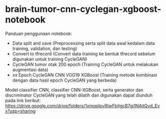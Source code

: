 # brain-tumor-cnn-cyclegan-xgboost-notebook

Panduan penggunaan notebook:
- Data split and save (Preprocessing serta split data awal kedalam data training, validation, dan testing)
- Convert to tfrecord (Convert data training ke bentuk tfrecord sebelum digunakan untuk training CycleGAN)
- CycleGAN tumor otak 200 epoch (Training CycleGAN untuk melakukan augmentasi data)
- xx Epoch CycleGAN CNN VGG19 XGBoost (Training metode kombinasi dengan data hasil epoch CycleGAN yang berbeda)

Model classifier CNN, classifier CNN-XGBoost, serta generator dan discriminator CycleGAN yang telah dilatih dan digunakan dapat diunduh pada link berikut:
https://drive.google.com/drive/folders/1xmqpIpvRIwFbjtgcB7gi1NAjtQvd_Evx?usp=sharing
